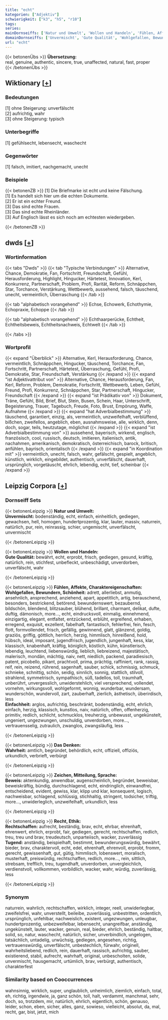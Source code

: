 ```yaml
---
title: "echt"
kategorien: ["Adjektiv"]
schwierigkeit: ["k3", "h5", "r10"]
tags:
series:
mainDornseiffs: ['Natur und Umwelt', 'Wollen und Handeln', 'Fühlen, Affekte, Charaktereigenschaften', 'Das Denken', 'Zeichen, Mitteilung, Sprache', 'Recht, Ethik']
domainDornseiffs: ['Unvermischt', 'Gute Qualität', 'Wohlgefallen, Bewundern, Schönheit', 'Einfachheit', 'Wahrheit', 'Beweis', 'Rechtschaffen', 'Tugend']
url: "echt"
---
```


{{< betonenÜbs >}}
**Übersetzung:**  
real, genuine, authentic, sincere, true, unaffected, natural, fast, proper  
{{< /betonenÜbs >}}

## Wiktionary [[+](https://de.wiktionary.org/wiki/echt)]

### Bedeutungen
[1] ohne Steigerung: unverfälscht  
[2] aufrichtig, wahr  
[3] ohne Steigerung: typisch  

### Unterbegriffe
[1] gefühlsecht, lebensecht, waschecht  

### Gegenwörter
[1] falsch, imitiert, nachgemacht, unecht  

### Beispiele
{{< betonenZB >}}
[1] Die Briefmarke ist echt und keine Fälschung.  
[1] Es handelt sich hier um die echten Dokumente.  
[2] Er ist ein echter Freund.  
[3] Das sind echte Frauen.  
[3] Das sind echte Rheinländer.  
[3] Auf Englisch lässt es sich noch am echtesten wiedergeben.  

{{< /betonenZB >}}


## dwds [[+](https://www.dwds.de/wb/echt)]

### Wortinformation
{{< tabs "Dwds" >}}
{{< tab "Typische Verbindungen" >}}
Alternative, Chance, Demokratie, Fan, Fortschritt, Freundschaft, Gefühl, Herausforderung, Highlight, Hingucker, Härtetest, Innovation, Kerl, Konkurrenz, Partnerschaft, Problem, Profi, Rarität, Reform, Schnäppchen, Star, Torchance, Verstärkung, Wettbewerb, aussehend, falsch, täuschend, unecht, vermeintlich, Überraschung
{{< /tab >}}

{{< tab "alphabetisch vorangehend" >}}
Echse, Echowerk, Echothymie, Echopraxie, Echoppe
{{< /tab >}}

{{< tab "alphabetisch vorangehend" >}}
Echthaarperücke, Echtheit, Echtheitsbeweis, Echtheitsnachweis, Echtwelt
{{< /tab >}}

{{< /tabs >}}

### Wortprofil
{{< expand "Überblick" >}} Alternative, Kerl, Herausforderung, Chance, vermeintlich, Schnäppchen, Hingucker, täuschend, Torchance, Fan, Fortschritt, Partnerschaft, Härtetest, Überraschung, Gefühl, Profi, Demokratie, Star, Freundschaft, Verstärkung {{< /expand >}}
{{< expand "ist Adjektivattribut von" >}} Alternative, Chance, Herausforderung, Fan, Kerl, Reform, Problem, Demokratie, Fortschritt, Wettbewerb, Leben, Gefühl, Freund, Profi, Konkurrenz, Schnäppchen, Star, Partnerschaft, Hingucker, Freundschaft {{< /expand >}}
{{< expand "ist Prädikativ von" >}} Dokument, Träne, Gefühl, Bild, Brief, Blut, Stein, Busen, Schein, Haar, Unterschrift, Begeisterung, Trauer, Tagebuch, Freude, Foto, Brust, Empörung, Waffe, Aufnahme {{< /expand >}}
{{< expand "hat Adverbialbestimmung" >}} täuschend, garantiert, einzig, als, vermeintlich, unzweifelhaft, verblüffend, bißchen, zweifellos, angeblich, eben, ausnahmsweise, alle, wirklich, denn, doch, sogar, teils, heutzutage, möglichst {{< /expand >}}
{{< expand "ist Adverbialbestimmung von" >}} aussehend, bayerisch, wirkend, englisch, französisch, cool, russisch, deutsch, imitieren, italienisch, antik, nachahmen, amerikanisch, demokratisch, österreichisch, barock, britisch, anfühlen, bayrisch, orientalisch {{< /expand >}}
{{< expand "in Koordination mit" >}} vermeintlich, unecht, falsch, wahr, gefälscht, gespielt, angeblich, künstlich, wirklich, eingebildet, authentisch, unverfälscht, dauerhaft, ursprünglich, vorgetäuscht, ehrlich, lebendig, echt, tief, scheinbar {{< /expand >}}

## Leipzig Corpora [[+](https://corpora.uni-leipzig.de/en/res?word=echt&corpusId=deu_newscrawl-public_2018)]

### Dornseiff Sets
{{< betonenLeipzig >}}
**Natur und Umwelt:**  
**Unvermischt:** bodenständig, echt, einfach, einheitlich, gediegen, gewachsen, hell, homogen, hundertprozentig, klar, lauter, massiv, naturrein, natürlich, pur, rein, reinrassig, schier, ungemischt, unverfälscht, unvermischt  

{{< /betonenLeipzig >}}


{{< betonenLeipzig >}}
**Wollen und Handeln:**  
**Gute Qualität:** bewährt, echt, erprobt, frisch, gediegen, gesund, kräftig, natürlich, rein, stichfest, unbefleckt, unbeschädigt, unverdorben, unverfälscht, wahr  

{{< /betonenLeipzig >}}


{{< betonenLeipzig >}}
**Fühlen, Affekte, Charaktereigenschaften:**  
**Wohlgefallen, Bewundern, Schönheit:** adrett, allerliebst, anmutig, ansehnlich, ansprechend, anziehend, apart, appetitlich, artig, berauschend, besonders, bestrickend, betörend, bewundernswert, bezaubernd, bildschön, blendend, blitzsauber, blühend, brillant, charmant, delikat, dufte, duftig, dämonisch, more..., echt, eindrucksvoll, einmalig, einnehmend, einzigartig, elegant, entfaltet, entzückend, erblüht, ergreifend, erhaben, erregend, exquisit, exzellent, fabelhaft, fantastisch, fehlerfrei, fein, fesch, flott, formvollendet, frisch, gefällig, gewinnend, glatt, glänzend, goldig, graziös, griffig, göttlich, herrlich, herzig, himmlisch, hinreißend, hold, hübsch, ideal, imposant, jugendfrisch, jugendlich, jungenhaft, kess, klar, klassisch, knabenhaft, kräftig, königlich, köstlich, kühn, künstlerisch, lebendig, leuchtend, liebenswürdig, lieblich, liebreizend, majestätisch, malerisch, mondän, mächtig, naiv, nett, niedlich, packend, paradiesisch, patent, picobello, pikant, prachtvoll, prima, prächtig, raffiniert, rank, rassig, reif, rein, reizend, rührend, sagenhaft, sauber, schick, schmissig, schmuck, schnieke, schnittig, schön, seidig, sinnlich, sonnig, stattlich, stilvoll, strahlend, symmetrisch, sympathisch, süß, tadellos, toll, traumhaft, unberührt, unvergesslich, unwiderstehlich, viel versprechend, vollendet, vornehm, wirkungsvoll, wohlgeformt, wonnig, wunderbar, wundersam, wunderschön, wundervoll, zart, zauberhaft, zierlich, ästhetisch, überirdisch, less  
**Einfachheit:** arglos, aufrichtig, beschränkt, bodenständig, echt, ehrlich, einfach, herzig, klassisch, kunstlos, naiv, natürlich, offen, offenherzig, primitiv, redlich, schlicht, schmucklos, treuherzig, unbewusst, ungekünstelt, ungeniert, ungezwungen, unschuldig, unverdorben, more..., vertrauensselig, zutraulich, zwanglos, zwangsläufig, less  

{{< /betonenLeipzig >}}


{{< betonenLeipzig >}}
**Das Denken:**  
**Wahrheit:** amtlich, begründet, behördlich, echt, offiziell, offiziös, urkundlich, verbrieft, verbürgt  

{{< /betonenLeipzig >}}


{{< betonenLeipzig >}}
**Zeichen, Mitteilung, Sprache:**  
**Beweis:** aktenkundig, anwendbar, augenscheinlich, begründet, beweisbar, beweiskräftig, bündig, durchschlagend, echt, eindringlich, einwandfrei, entscheidend, evident, gewiss, klar, klipp und klar, konsequent, logisch, nachweisbar, schlagend, schlüssig, stichhaltig, stringent, todsicher, triftig, more..., unwiderleglich, unzweifelhaft, urkundlich, less  

{{< /betonenLeipzig >}}


{{< betonenLeipzig >}}
**Recht, Ethik:**  
**Rechtschaffen:** aufrecht, beständig, brav, echt, ehrbar, ehrenhaft, ehrenwert, ehrlich, erprobt, fair, gediegen, gerecht, rechtschaffen, redlich, treu, treu und brav, treudeutsch, unparteiisch, wacker, zuverlässig  
**Tugend:** anständig, beispielhaft, bestimmt, bewunderungswürdig, bewährt, bieder, brav, charaktervoll, echt, edel, ehrenhaft, ehrenvoll, erprobt, fromm, gerecht, gewissenhaft, gut, gütig, himmlisch, lobenswert, moralisch, musterhaft, preiswürdig, rechtschaffen, redlich, more..., rein, sittlich, strebsam, trefflich, treu, tugendhaft, unverdorben, unvergleichlich, verdienstvoll, vollkommen, vorbildlich, wacker, wahr, würdig, zuverlässig, less  

{{< /betonenLeipzig >}}

### Synonym
naturrein, wahrlich, rechtschaffen, wirklich, integer, reell, unwiderlegbar, zweifelsfrei, wahr, unverstellt, beileibe, zuverlässig, unbestritten, ordentlich, ursprünglich, unfehlbar, nachweislich, existent, ungezwungen, unleugbar, hundertprozentig, unbezweifelbar, lebensecht, unangreifbar, anständig, ungekünstelt, lauter, wacker, genuin, real, bieder, ehrlich, beständig, haltbar, solid, so, natur, waschecht, natürlich, sicher, unverbindlich, ungelogen, tatsächlich, untadelig, urwüchsig, gediegen, angesehen, richtig, vertrauenswürdig, unverfälscht, unbestechlich, fürwahr, originell, wahrheitsliebend, redlich, rein, dauerhaft, rassisch, aufrichtig, sauber, existierend, stabil, aufrecht, wahrhaft, original, unbescholten, solide, unvermischt, hausgemacht, urtümlich, brav, verbürgt, authentisch, charakterfest


### Similarity based on Cooccurrences
wahnsinnig, wirklich, super, unglaublich, unheimlich, ziemlich, einfach, total, eh, richtig, irgendwie, ja, ganz schön, toll, halt, verdammt, manchmal, sehr, doch, so, trotzdem, mir, natürlich, ehrlich, eigentlich, schön, genauso, leider, schon, eben, sicher, alles, ganz, sowieso, vielleicht, absolut, da, mal, recht, gar, bist, jetzt, mich

